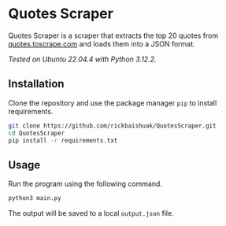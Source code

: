 # Quotes Scraper

Quotes Scraper is a scraper that extracts the top 20 quotes from [quotes.toscrape.com](quotes.toscrape.com) and loads them into a JSON format.

<i>Tested on Ubuntu 22.04.4 with Python 3.12.2.</i>

## Installation

Clone the repository and use the package manager `pip` to install requirements.

```bash
git clone https://github.com/rickbaishuak/QuotesScraper.git
cd QuotesScraper
pip install -r requirements.txt
```

## Usage

Run the program using the following command.

```bash
python3 main.py
```

The output will be saved to a local `output.json` file.
